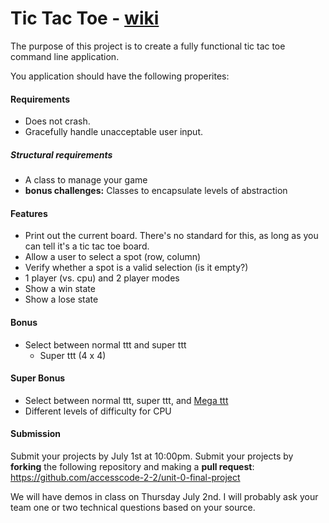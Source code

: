 # Tic Tac Toe - [wiki](https://en.wikipedia.org/wiki/Tic-tac-toe)

The purpose of this project is to create a fully functional tic tac toe command line application.

You application should have the following properites:

#### Requirements

* Does not crash.
* Gracefully handle unacceptable user input.

##### Structural requirements
* A class to manage your game
* **bonus challenges:** Classes to encapsulate levels of abstraction

#### Features

* Print out the current board. There's no standard for this, as long as you can tell it's a tic tac toe board.
* Allow a user to select a spot (row, column)
* Verify whether a spot is a valid selection (is it empty?)
* 1 player (vs. cpu) and 2 player modes
* Show a win state
* Show a lose state

#### Bonus

* Select between normal ttt and super ttt
  * Super ttt (4 x 4)


#### Super Bonus
* Select between normal ttt, super ttt, and [Mega ttt](https://www.youtube.com/watch?v=gDTwuqi0G7g)
* Different levels of difficulty for CPU 

#### Submission
Submit your projects by July 1st at 10:00pm. Submit your projects by **forking** the following repository and making a **pull request**: https://github.com/accesscode-2-2/unit-0-final-project

We will have demos in class on Thursday July 2nd. I will probably ask your team one or two technical questions based
on your source.
